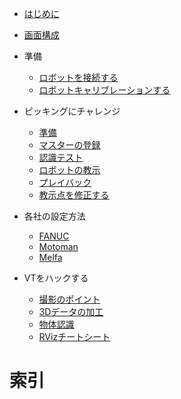 
* [はじめに](README.md)

* [画面構成](Screen.md)

* 準備
  * [ロボットを接続する](Connection.md)
  * [ロボットキャリブレーションする](Calibration.md)

* ピッキングにチャレンジ
  * [準備](Preparation.md)
  * [マスターの登録](Registration.md)
  * [認識テスト](Recogition.md)
  * [ロボットの教示](Teaching.md)
  * [プレイバック](Playback.md)
  * [教示点を修正する](ReTeaching.md)

* 各社の設定方法  
  * [FANUC](SetupFanuc.md)
  * [Motoman](SetupMotoman.md)
  * [Melfa](SetupMelfa.md)

* VTをハックする
  * [撮影のポイント](HackCapture.md)
  * [3Dデータの加工](HackRegistration.md)
  * [物体認識](HackRecognition.md)
  * [RVizチートシート](CheetRviz.md)

# 索引


